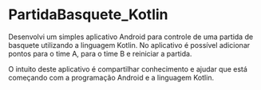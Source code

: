 # PartidaBasquete_Kotlin
Desenvolvi um simples aplicativo Android para controle de uma partida de basquete utilizando a linguagem Kotlin.
No aplicativo é possível adicionar pontos para o time A, para o time B e reiniciar a partida.

O intuito deste aplicativo é compartilhar conhecimento e ajudar que está começando com a programação Android e a linguagem Kotlin.
